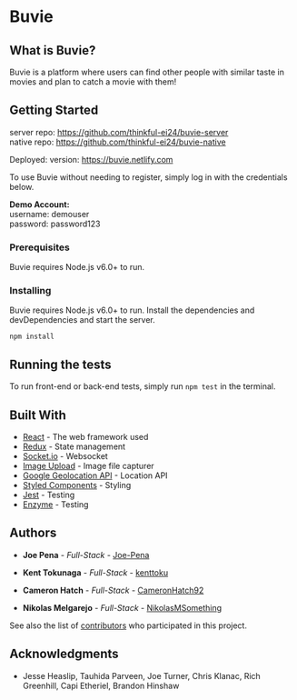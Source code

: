 # Buvie

## What is Buvie?

Buvie is a platform where users can find other people with similar taste in movies and plan to catch a movie with them!

## Getting Started
server repo: https://github.com/thinkful-ei24/buvie-server  
native repo: https://github.com/thinkful-ei24/buvie-native

Deployed: version: https://buvie.netlify.com

To use Buvie without needing to register, simply log in with the credentials below.

**Demo Account:**   
  username: demouser  
  password: password123  

### Prerequisites

Buvie requires Node.js v6.0+ to run.

### Installing
Buvie requires Node.js v6.0+ to run.
Install the dependencies and devDependencies and start the server.

```
npm install
```

## Running the tests

To run front-end or back-end tests, simply run `npm test` in the terminal.

## Built With

* [React](https://reactjs.org/) - The web framework used
* [Redux](https://redux.js.org/) - State management
* [Socket.io](https://socket.io/) - Websocket
* [Image Upload](https://www.npmjs.com/package/react-images-upload) - Image file capturer
* [Google Geolocation API](https://developers.google.com/maps/documentation/geolocation/intro) - Location API
* [Styled Components](https://www.styled-components.com/) - Styling
* [Jest](https://jestjs.io/) - Testing
* [Enzyme](https://airbnb.io/enzyme/) - Testing

## Authors

* **Joe Pena** - *Full-Stack* - [Joe-Pena](https://github.com/Joe-Pena)

* **Kent Tokunaga** - *Full-Stack* - [kenttoku](https://github.com/kenttoku)

* **Cameron Hatch** - *Full-Stack* - [CameronHatch92](https://github.com/CameronHatch92)

* **Nikolas Melgarejo** - *Full-Stack* - [NikolasMSomething](https://github.com/NikolasMsomething)

See also the list of [contributors](https://github.com/thinkful-ei24/buvie-client/graphs/contributors) who participated in this project.

## Acknowledgments

* Jesse Heaslip, Tauhida Parveen, Joe Turner, Chris Klanac, Rich Greenhill, Capi Etheriel, Brandon Hinshaw
